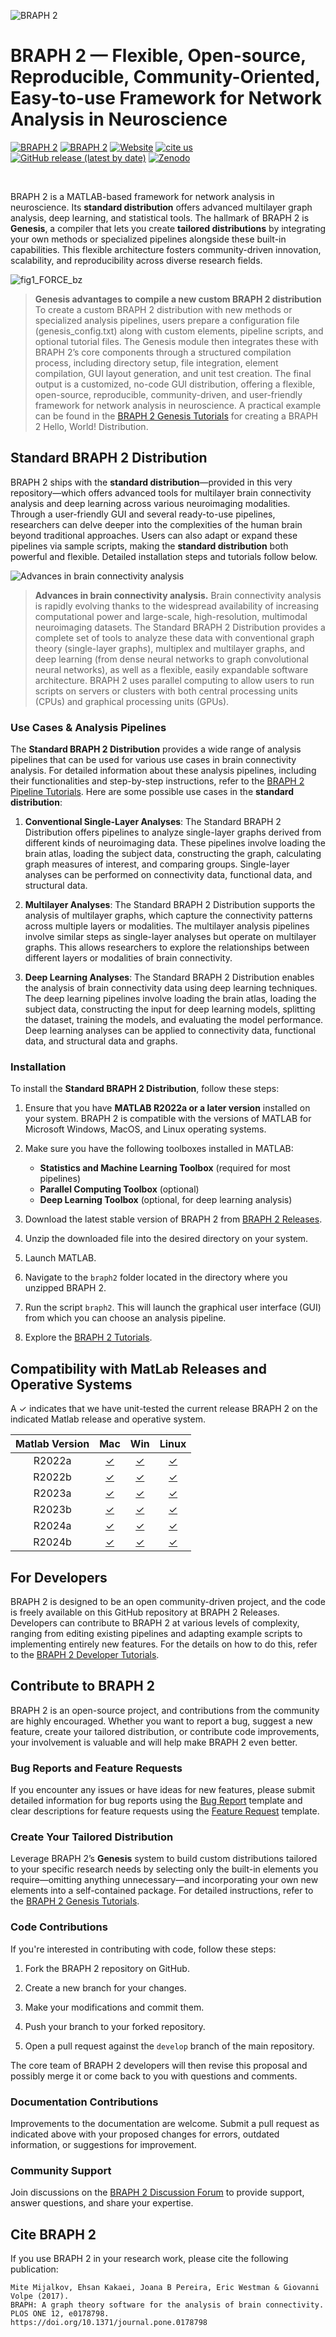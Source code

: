 ![BRAPH 2](braph2banner.png)

# BRAPH 2 — **F**lexible, **O**pen-source, **R**eproducible, **C**ommunity-Oriented, **E**asy-to-use Framework for Network Analysis in Neuroscience

[![BRAPH 2](https://img.shields.io/badge/Bluesky-BRAPH%202-blue?style=social&logo=bluesky&url=https%3A%2F%2Fbraph2software.bsky.social)](https://braph2software.bsky.social)
[![BRAPH 2](https://img.shields.io/twitter/url?label=BRAPH%202&style=social&url=https%3A%2F%2Ftwitter.com%2Fbraph2software)](https://twitter.com/braph2software)
[![Website](https://img.shields.io/website?up_message=braph.org&url=http%3A%2F%2Fbraph.org%2F)](http://braph.org/)
[![cite us](https://img.shields.io/badge/DOI-10.1371%2Fjournal.pone.0178798-blue)](https://doi.org/10.1371/journal.pone.0178798)
[![GitHub release (latest by date)](https://img.shields.io/github/v/release/braph-software/BRAPH-2)](https://github.com/braph-software/BRAPH-2/releases)
[![Zenodo](https://zenodo.org/badge/DOI/10.5281/zenodo.14633697.svg)](https://doi.org/10.5281/zenodo.14633697)

<br />

BRAPH 2 is a MATLAB-based framework for network analysis in neuroscience. Its **standard distribution** offers advanced multilayer graph analysis, deep learning, and statistical tools.
The hallmark of BRAPH 2 is **Genesis**, a compiler that lets you create **tailored distributions** by integrating your own methods or specialized pipelines alongside these built-in capabilities. This flexible architecture fosters community-driven innovation, scalability, and reproducibility across diverse research fields.

![fig1_FORCE_bz](https://github.com/user-attachments/assets/e27d8ef3-6759-4d7d-9116-2973df77e1d1)
> 
> **Genesis advantages to compile a new custom BRAPH 2 distribution** To create a custom BRAPH 2 distribution with new methods or specialized analysis pipelines, users prepare a configuration file (genesis_config.txt) along with custom elements, pipeline scripts, and optional tutorial files. The Genesis module then integrates these with BRAPH 2’s core components through a structured compilation process, including directory setup, file integration, element compilation, GUI layout generation, and unit test creation. The final output is a customized, no-code GUI distribution, offering a flexible, open-source, reproducible, community-driven, and user-friendly framework for network analysis in neuroscience. A practical example can be found in the [BRAPH 2 Genesis Tutorials](tutorials/developers) for creating a BRAPH 2 Hello, World! Distribution.

## Standard BRAPH 2 Distribution

BRAPH 2 ships with the **standard distribution**—provided in this very repository—which offers advanced tools for multilayer brain connectivity analysis and deep learning across various neuroimaging modalities. Through a user-friendly GUI and several ready-to-use pipelines, researchers can delve deeper into the complexities of the human brain beyond traditional approaches. Users can also adapt or expand these pipelines via sample scripts, making the **standard distribution** both powerful and flexible. Detailed installation steps and tutorials follow below.

![Advances in brain connectivity analysis](braph2overview.png)
> 
> **Advances in brain connectivity analysis.** Brain connectivity analysis is rapidly evolving thanks to the widespread availability of increasing computational power and large-scale, high-resolution, multimodal neuroimaging datasets. The Standard BRAPH 2 Distribution provides a complete set of tools to analyze these data with conventional graph theory (single-layer graphs), multiplex and multilayer graphs, and deep learning (from dense neural networks to graph convolutional neural networks), as well as a flexible, easily expandable software architecture. BRAPH 2 uses parallel computing to allow users to run scripts on servers or clusters with both central processing units (CPUs) and graphical processing units (GPUs).

### Use Cases & Analysis Pipelines

The **Standard BRAPH 2 Distribution** provides a wide range of analysis pipelines that can be used for various use cases in brain connectivity analysis. For detailed information about these analysis pipelines, including their functionalities and step-by-step instructions, refer to the [BRAPH 2 Pipeline Tutorials](tutorials/pipelines). Here are some possible use cases in the **standard distribution**:

1. **Conventional Single-Layer Analyses**: The Standard BRAPH 2 Distribution offers pipelines to analyze single-layer graphs derived from different kinds of neuroimaging data. These pipelines involve loading the brain atlas, loading the subject data, constructing the graph, calculating graph measures of interest, and comparing groups. Single-layer analyses can be performed on connectivity data, functional data, and structural data.

3. **Multilayer Analyses**: The Standard BRAPH 2 Distribution supports the analysis of multilayer graphs, which capture the connectivity patterns across multiple layers or modalities. The multilayer analysis pipelines involve similar steps as single-layer analyses but operate on multilayer graphs. This allows researchers to explore the relationships between different layers or modalities of brain connectivity.

4. **Deep Learning Analyses**: The Standard BRAPH 2 Distribution enables the analysis of brain connectivity data using deep learning techniques. The deep learning pipelines involve loading the brain atlas, loading the subject data, constructing the input for deep learning models, splitting the dataset, training the models, and evaluating the model performance. Deep learning analyses can be applied to connectivity data, functional data, and structural data and graphs.


### Installation

To install the **Standard BRAPH 2 Distribution**, follow these steps:

1. Ensure that you have **MATLAB R2022a or a later version** installed on your system. BRAPH 2 is compatible with the versions of MATLAB for Microsoft Windows, MacOS, and Linux operating systems.

2. Make sure you have the following toolboxes installed in MATLAB:
    * **Statistics and Machine Learning Toolbox** (required for most pipelines)
    * **Parallel Computing Toolbox** (optional)
    * **Deep Learning Toolbox** (optional, for deep learning analysis)

3. Download the latest stable version of BRAPH 2 from [BRAPH 2 Releases](../../releases).

4. Unzip the downloaded file into the desired directory on your system.

5. Launch MATLAB.
   
7. Navigate to the `braph2` folder located in the directory where you unzipped BRAPH 2. 

9. Run the script `braph2`. This will launch the graphical user interface (GUI) from which you can choose an analysis pipeline.

10. Explore the [BRAPH 2 Tutorials](tutorials).

## Compatibility with MatLab Releases and Operative Systems
A &check; indicates that we have unit-tested the current release BRAPH 2 on the indicated Matlab release and operative system.

| Matlab Version        | Mac     | Win    | Linux   |
| :-------------------: | :-----: | :-----:| :-----: |
| R2022a                | [&check;](https://github.com/braph-software/BRAPH-2/issues/1753#issuecomment-2525332540)       | [&check;](https://github.com/braph-software/BRAPH-2/issues/1753#issuecomment-2524660497)      | [&check;](https://github.com/braph-software/BRAPH-2/issues/1753#issuecomment-2538931865)       |
| R2022b                | [&check;](https://github.com/braph-software/BRAPH-2/issues/1753#issuecomment-2543458907)       | [&check;](https://github.com/braph-software/BRAPH-2/issues/1753#issuecomment-2506774757)      | [&check;](https://github.com/braph-software/BRAPH-2/issues/1753#issuecomment-2538938388)      |
| R2023a                | [&check;](https://github.com/braph-software/BRAPH-2/issues/1753#issuecomment-2543318514)       | [&check;](https://github.com/braph-software/BRAPH-2/issues/1753#issuecomment-2500148139)      | [&check;](https://github.com/braph-software/BRAPH-2/issues/1753#issuecomment-2546621770)       |
| R2023b                | [&check;](https://github.com/braph-software/BRAPH-2/issues/1753#issuecomment-2520052354)       | [&check;](https://github.com/braph-software/BRAPH-2/issues/1753#issuecomment-2507237095)      | [&check;](https://github.com/braph-software/BRAPH-2/issues/1753#issuecomment-2547830566)       |
| R2024a                | [&check;](https://github.com/braph-software/BRAPH-2/issues/1753#issuecomment-2538706423)       | [&check;](https://github.com/braph-software/BRAPH-2/issues/1753#issuecomment-2521610430)      | [&check;](https://github.com/braph-software/BRAPH-2/issues/1753#issuecomment-2513852545)       |
| R2024b                | [&check;](https://github.com/braph-software/BRAPH-2/issues/1753#issuecomment-2523698722)       | [&check;](https://github.com/braph-software/BRAPH-2/issues/1753#issuecomment-2516894348)      | [&check;](https://github.com/braph-software/BRAPH-2/issues/1753#issuecomment-2523698722)       |

## For Developers

BRAPH 2 is designed to be an open community-driven project, and the code is freely available on this GitHub repository at BRAPH 2 Releases. Developers can contribute to BRAPH 2 at various levels of complexity, ranging from editing existing pipelines and adapting example scripts to implementing entirely new features. For the details on how to do this, refer to the [BRAPH 2 Developer Tutorials](tutorials/developers).

## Contribute to BRAPH 2

BRAPH 2 is an open-source project, and contributions from the community are highly encouraged. Whether you want to report a bug, suggest a new feature, create your tailored distribution, or contribute code improvements, your involvement is valuable and will help make BRAPH 2 even better.

### Bug Reports and Feature Requests

If you encounter any issues or have ideas for new features, please submit detailed information for bug reports using the [Bug Report](../../issues/new?template=bug_report.md) template and clear descriptions for feature requests using the [Feature Request](../../issues/new?template=feature_request.md) template.

### Create Your Tailored Distribution
Leverage BRAPH 2’s **Genesis** system to build custom distributions tailored to your specific research needs by selecting only the built-in elements you require—omitting anything unnecessary—and incorporating your own new elements into a self-contained package. For detailed instructions, refer to the [BRAPH 2 Genesis Tutorials](tutorials/developers).

### Code Contributions

If you're interested in contributing with code, follow these steps:

1. Fork the BRAPH 2 repository on GitHub.

2. Create a new branch for your changes.

3. Make your modifications and commit them.

4. Push your branch to your forked repository.

5. Open a pull request against the `develop` branch of the main repository.

The core team of BRAPH 2 developers will then revise this proposal and possibly merge it or come back to you with questions and comments.

### Documentation Contributions

Improvements to the documentation are welcome. Submit a pull request as indicated above with your proposed changes for errors, outdated information, or suggestions for improvement.

### Community Support

Join discussions on the [BRAPH 2 Discussion Forum](https://github.com/braph-software/BRAPH-2/discussions) to provide support, answer questions, and share your expertise.

## Cite BRAPH 2

If you use BRAPH 2 in your research work, please cite the following publication:

```
Mite Mijalkov, Ehsan Kakaei, Joana B Pereira, Eric Westman & Giovanni Volpe (2017).
BRAPH: A graph theory software for the analysis of brain connectivity.
PLOS ONE 12, e0178798.
https://doi.org/10.1371/journal.pone.0178798
```
